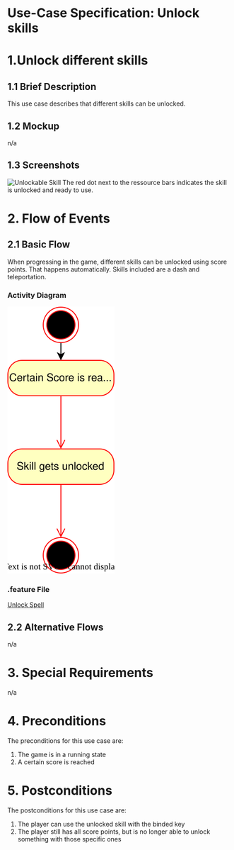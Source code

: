 # Use-Case Specification: Unlock skills

# 1.Unlock different skills

## 1.1 Brief Description
This use case describes that different skills can be unlocked.

## 1.2 Mockup
 n/a

## 1.3 Screenshots

![Unlockable Skill](../res/activity_diagrams/unlockable_skill.png.png)
The red dot next to the ressource bars indicates the skill is unlocked and ready to use.

# 2. Flow of Events

## 2.1 Basic Flow

When progressing in the game, different skills can be unlocked using score points. That happens automatically. Skills included are a dash and teleportation.

### Activity Diagram
![Activity Diagram](../res/activity_diagrams/unlock_skill.svg)

### .feature File
[Unlock Spell](../features/unlock_skill.feature)

## 2.2 Alternative Flows
n/a

# 3. Special Requirements
n/a

# 4. Preconditions
The preconditions for this use case are:
1. The game is in a running state
2. A certain score is reached

# 5. Postconditions
The postconditions for this use case are:
1. The player can use the unlocked skill with the binded key
2. The player still has all score points, but is no longer able to unlock something with those specific ones
